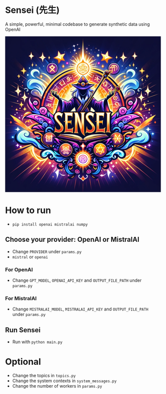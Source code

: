 # Sensei (先生)
A simple, powerful, minimal codebase to generate synthetic data using OpenAI

![alt text](Sensei.png)

# How to run

- `pip install openai mistralai numpy`

## Choose your provider: OpenAI or MistralAI
- Change `PROVIDER` under `params.py`
- `mistral` or `openai`

### For OpenAI
- Change `GPT_MODEL`, `OPENAI_API_KEY` and `OUTPUT_FILE_PATH` under `params.py`

### For MistralAI
- Change `MISTRALAI_MODEL`, `MISTRALAI_API_KEY` and `OUTPUT_FILE_PATH` under `params.py`

## Run Sensei
- Run with `python main.py`

# Optional

- Change the topics in `topics.py`
- Change the system contexts in `system_messages.py`
- Change the number of workers in `params.py`